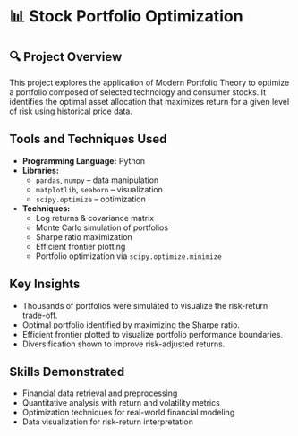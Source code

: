 # 📊 Stock Portfolio Optimization

## 🔍 Project Overview
This project explores the application of Modern Portfolio Theory to optimize a portfolio composed of selected technology and consumer stocks. It identifies the optimal asset allocation that maximizes return for a given level of risk using historical price data.

## Tools and Techniques Used
- **Programming Language:** Python  
- **Libraries:**  
  - `pandas`, `numpy` – data manipulation  
  - `matplotlib`, `seaborn` – visualization  
  - `scipy.optimize` – optimization  
- **Techniques:**  
  - Log returns & covariance matrix  
  - Monte Carlo simulation of portfolios  
  - Sharpe ratio maximization  
  - Efficient frontier plotting  
  - Portfolio optimization via `scipy.optimize.minimize`

## Key Insights
- Thousands of portfolios were simulated to visualize the risk-return trade-off.
- Optimal portfolio identified by maximizing the Sharpe ratio.
- Efficient frontier plotted to visualize portfolio performance boundaries.
- Diversification shown to improve risk-adjusted returns.

## Skills Demonstrated
- Financial data retrieval and preprocessing
- Quantitative analysis with return and volatility metrics
- Optimization techniques for real-world financial modeling
- Data visualization for risk-return interpretation
